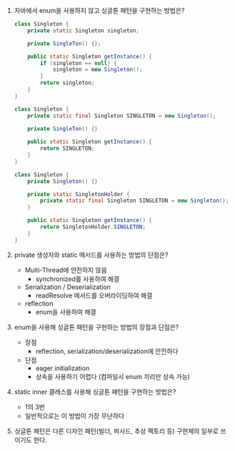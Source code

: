 1. 자바에서 enum을 사용하지 않고 싱글톤 패턴을 구현하는 방법은?  
    ```java
    class Singleton { 
        private static Singleton singleton;
   
        private SingleTon() {};
   
        public static Singleton getInstance() {
            if (singleton == null) {
                singleton = new Singleton();
            }
            return singleton;
        }
    }
    ``` 
    ```java
    class Singleton { 
        private static final Singleton SINGLETON = new Singleton();
   
        private SingleTon() {}
        
        public static Singleton getInstance() {
            return SINGLETON;
        }
    }
    ``` 
    ```java
    class Singleton { 
        private Singleton() {}
   
        private static SingletonHolder {
            private static final Singleton SINGLETON = new Singleton();
        }
   
        public static Singleton getInstance() {
            return SingletonHolder.SINGLETON;
        }   
    }
    ```  

2. private 생성자와 static 메서드를 사용하는 방법의 단점은?
   - Multi-Thread에 안전하지 않음
     + synchronized를 사용하여 해결
   - Serialization / Deserialization
     + readResolve 메서드를 오버라이딩하여 해결
   - reflection
     + enum을 사용하여 해결


3. enum을 사용해 싱글톤 패턴을 구현하는 방법의 장점과 단점은?
   - 장점
     + reflection, serialization/deserialization에 안전하다
   - 단점
     + eager initialization
     + 상속을 사용하기 어렵다 (컴파일시 enum 끼리만 상속 가능)


4. static inner 클래스를 사용해 싱글톤 패턴을 구현하는 방법은?
   - 1의 3번
   - 일반적으로는 이 방법이 가장 무난하다

5. 싱글톤 패턴은 다른 디자인 패턴(빌더, 퍼사드, 추상 팩토리 등) 구현체의 일부로 쓰이기도 한다.
